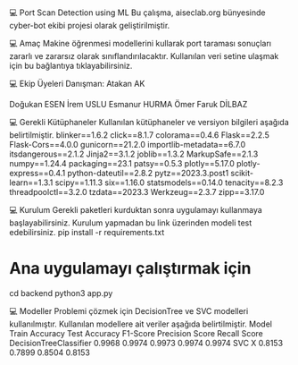 💻 Port Scan Detection using ML
Bu çalışma, aiseclab.org bünyesinde cyber-bot ekibi projesi olarak geliştirilmiştir.

💻 Amaç
Makine öğrenmesi modellerini kullarak port taraması sonuçları zararlı ve zararsız olarak sınıflandırılacaktır. Kullanılan veri setine ulaşmak için bu bağlantıya tıklayabilirsiniz.

💻 Ekip Üyeleri
Danışman: Atakan AK

Doğukan ESEN
İrem USLU
Esmanur HURMA
Ömer Faruk DİLBAZ

💻 Gerekli Kütüphaneler
Kullanılan kütüphaneler ve versiyon bilgileri aşağıda belirtilmiştir.
blinker==1.6.2
click==8.1.7
colorama==0.4.6
Flask==2.2.5
Flask-Cors==4.0.0
gunicorn==21.2.0
importlib-metadata==6.7.0
itsdangerous==2.1.2
Jinja2==3.1.2
joblib==1.3.2
MarkupSafe==2.1.3
numpy==1.24.4
packaging==23.1
patsy==0.5.3
plotly==5.17.0
plotly-express==0.4.1
python-dateutil==2.8.2
pytz==2023.3.post1
scikit-learn==1.3.1
scipy==1.11.3
six==1.16.0
statsmodels==0.14.0
tenacity==8.2.3
threadpoolctl==3.2.0
tzdata==2023.3
Werkzeug==2.3.7
zipp==3.17.0

💻 Kurulum
Gerekli paketleri kurduktan sonra uygulamayı kullanmaya başlayabilirsiniz. Kurulum yapmadan bu link üzerinden modeli test edebilirsiniz.
pip install -r requirements.txt
# Ana uygulamayı çalıştırmak için
cd backend
python3 app.py

💻 Modeller
Problemi çözmek için DecisionTree ve SVC modelleri kullanılmıştır. Kullanılan modellere ait veriler aşağıda belirtilmiştir.
Model	Train Accuracy	Test Accuracy	F1-Score	Precision Score	Recall Score
DecisionTreeClassifier	0.9968	0.9974	0.9973	0.9974	0.9974
SVC	X	0.8153	0.7899	0.8504	0.8153
